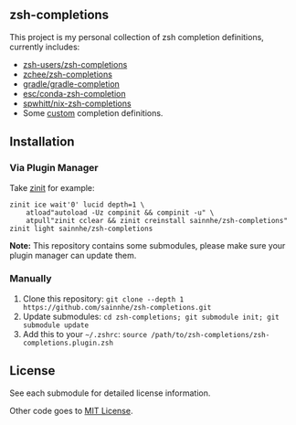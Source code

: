 ## zsh-completions

This project is my personal collection of zsh completion definitions, currently includes:

- [zsh-users/zsh-completions](https://github.com/zsh-users/zsh-completions)
- [zchee/zsh-completions](https://github.com/zchee/zsh-completions)
- [gradle/gradle-completion](https://github.com/gradle/gradle-completion)
- [esc/conda-zsh-completion](https://github.com/esc/conda-zsh-completion)
- [spwhitt/nix-zsh-completions](https://github.com/spwhitt/nix-zsh-completions)
- Some [custom](https://github.com/sainnhe/zsh-completions/tree/master/src/custom) completion definitions.

## Installation

### Via Plugin Manager

Take [zinit](https://github.com/zdharma-continuum/zinit) for example:

```shell
zinit ice wait'0' lucid depth=1 \
    atload"autoload -Uz compinit && compinit -u" \
    atpull"zinit cclear && zinit creinstall sainnhe/zsh-completions"
zinit light sainnhe/zsh-completions
```

**Note:** This repository contains some submodules, please make sure your plugin manager can update them.

### Manually

1. Clone this repository: `git clone --depth 1 https://github.com/sainnhe/zsh-completions.git`
2. Update submodules: `cd zsh-completions; git submodule init; git submodule update`
3. Add this to your `~/.zshrc`: `source /path/to/zsh-completions/zsh-completions.plugin.zsh`

## License

See each submodule for detailed license information.

Other code goes to [MIT License](./LICENSE).
